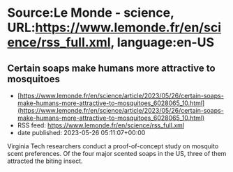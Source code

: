# Source:Le Monde - science, URL:https://www.lemonde.fr/en/science/rss_full.xml, language:en-US

## Certain soaps make humans more attractive to mosquitoes
 - [https://www.lemonde.fr/en/science/article/2023/05/26/certain-soaps-make-humans-more-attractive-to-mosquitoes_6028065_10.html](https://www.lemonde.fr/en/science/article/2023/05/26/certain-soaps-make-humans-more-attractive-to-mosquitoes_6028065_10.html)
 - RSS feed: https://www.lemonde.fr/en/science/rss_full.xml
 - date published: 2023-05-26 05:11:07+00:00

Virginia Tech researchers conduct a proof-of-concept study on mosquito scent preferences. Of the four major scented soaps in the US, three of them attracted the biting insect.

